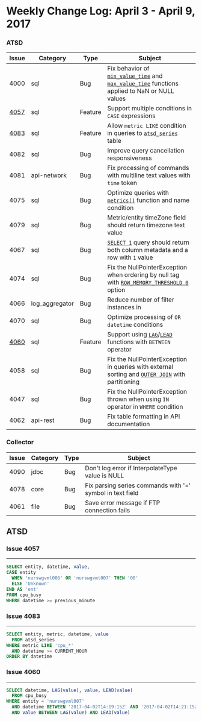 Weekly Change Log: April 3 - April 9, 2017
==================================================

### ATSD

| Issue| Category    | Type    | Subject                                                             |
|------|-------------|---------|---------------------------------------------------------------------|
| 4000 | sql | Bug | Fix behavior of [`min_value_time`](/docs/api/sql#aggregation-functions) and [`max_value_time`](/docs/api/sql#aggregation-functions) functions applied to NaN or NULL values |
| [4057](#issue-4057) | sql | Feature | Support multiple conditions in `CASE` expressions |
| [4083](#issue-4083) | sql | Feature | Allow `metric LIKE` condition in queries to [`atsd_series`](/docs/api/sql#atsd_series-table) table |
| 4082 | sql | Bug | Improve query cancellation responsiveness |
| 4081 | api-network | Bug | Fix processing of commands with multiline text values with `time` token |
| 4075 | sql | Bug | Optimize queries with [`metrics()`](/docs/api/sql#metrics) function and name condition |
| 4079 | sql | Bug | Metric/entity timeZone field should return timezone text value |
| 4067 | sql | Bug | [`SELECT 1`](/docs/api/sql#validation-query) query should return both column metadata and a row with `1` value |
| 4074 | sql | Bug | Fix the NullPointerException when ordering by null tag with [`ROW_MEMORY_THRESHOLD 0`](/docs/api/sql#row_memory_threshold-option) option |
| 4066 | log_aggregator | Bug | Reduce number of filter instances in  |
| 4070 | sql | Bug | Optimize processing of `OR datetime` conditions |
| [4060](#issue-4060) | sql | Feature | Support using [`LAG`](/docs/api/sql#lag)/[`LEAD`](/docs/api/sql#lead) functions with `BETWEEN` operator |
| 4058 | sql | Bug | Fix the NullPointerException in queries with external sorting and [`OUTER JOIN`](/docs/api/sql#outer-join) with partitioning |
| 4047 | sql | Bug | Fix the NullPointerException thrown when using `IN` operator in `WHERE` condition |
| 4062 | api-rest | Bug | Fix table formatting in API documentation |

### Collector

| Issue| Category    | Type    | Subject                                                                              |
|------|-------------|---------|--------------------------------------------------------------------------------------|
| 4090 | jdbc | Bug | Don't log error if InterpolateType value is NULL |
| 4078 | core | Bug | Fix parsing series commands with '=' symbol in text field  |
| 4061 | file | Bug | Save error message if FTP connection fails |

## ATSD

### Issue 4057
--------------

```sql
SELECT entity, datetime, value,
CASE entity
  WHEN 'nurswgvml006' OR 'nurswgvml007' THEN '00'
  ELSE 'Unknown'
END AS 'ent'
FROM cpu_busy
WHERE datetime >= previous_minute
```

### Issue 4083
--------------

```sql
SELECT entity, metric, datetime, value
  FROM atsd_series
WHERE metric LIKE 'cpu_*'
  AND datetime >= CURRENT_HOUR
ORDER BY datetime
```

### Issue 4060
--------------

```sql
SELECT datetime, LAG(value), value, LEAD(value)
  FROM cpu_busy 
WHERE entity = 'nurswgvml007'
  AND datetime BETWEEN '2017-04-02T14:19:15Z' AND '2017-04-02T14:21:15Z'
  AND value BETWEEN LAG(value) AND LEAD(value)
```